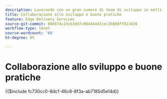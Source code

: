 ```yaml
---
description: Lavorando con un gran numero di team di sviluppo in molti progetti e organizzazioni abbiamo scoperto che è utile raccogliere alcune delle nostre informazioni. Alcuni di questi sono legati all'AEM, ma la maggior parte sono legati allo sviluppo front-end per scopi generali o sono solo linee guida generali su come collaborare in un team di sviluppatori.
title: Collaborazione allo sviluppo e buone pratiche
feature: Edge Delivery Services
source-git-commit: 80d974c23cb3dd7c0844b4d2cec2b608ff813438
workflow-type: tm+mt
source-wordcount: '66'
ht-degree: 0%

---
```


# Collaborazione allo sviluppo e buone pratiche

{{$include fc730cc0-8dc1-46c8-8f3a-ab7185d5e14d}}